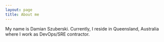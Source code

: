 ```yaml
---
layout: page
title: About me
---
```


My name is Damian Szuberski. Currently, I reside in Queensland, Australia where I work as DevOps/SRE contractor.
